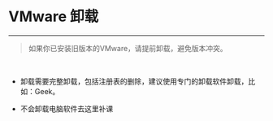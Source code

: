 # VMware 卸载

---

> 如果你已安装旧版本的VMware，请提前卸载，避免版本冲突。  

<br>

- 卸载需要完整卸载，包括注册表的删除，建议使用专门的卸载软件卸载，比如：Geek。  

- 不会卸载电脑软件去这里补课  




